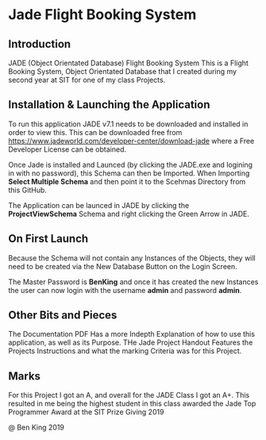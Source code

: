 # Jade Flight Booking System

## Introduction
JADE (Object Orientated Database) Flight Booking System
This is a Flight Booking System, Object Orientated Database that I created during my second year at SIT for one of my class Projects.

## Installation & Launching the Application
To run this application JADE v7.1 needs to be downloaded and installed in order to view this. This can be downloaded free from https://www.jadeworld.com/developer-center/download-jade where a Free Developer License can be obtained.

Once Jade is installed and Launced (by clicking the JADE.exe and logining in with no password), this Schema can then be Imported. When Importing **Select Multiple Schema** and then point it to the Scehmas Directory from this GitHub.

The Application can be launced in JADE by clicking the **ProjectViewSchema** Schema and right clicking the Green Arrow in JADE.

## On First Launch
Because the Schema will not contain any Instances of the Objects, they will need to be created via the New Database Button on the Login Screen.

The Master Password is **BenKing** and once it has created the new Instances the user can now login with the username **admin** and password **admin**.

## Other Bits and Pieces
The Documentation PDF Has a more Indepth Explanation of how to use this application, as well as its Purpose.
THe Jade Project Handout Features the Projects Instructions and what the marking Criteria was for this Project.

## Marks
For this Project I got an A, and overall for the JADE Class I got an A+. This resulted in me being the highest student in this class awarded the Jade Top Programmer Award at the SIT Prize Giving 2019

@ Ben King 2019
